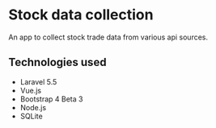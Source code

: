 # Stock data collection

An app to collect stock trade data from various api sources.

## Technologies used

* Laravel 5.5
* Vue.js
* Bootstrap 4 Beta 3
* Node.js
* SQLite
